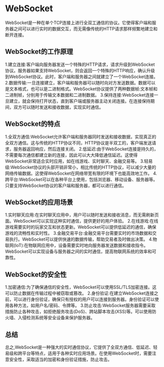 # WebSocket

WebSocket是一种在单个TCP连接上进行全双工通信的协议。它使得客户端和服务器之间可以进行实时的数据交互，而无需像传统的HTTP请求那样频繁地建立和断开连接。

## WebSocket的工作原理

1.建立连接:客户端向服务器发送一个特殊的HTTP请求，请求升级到WebSocket协议。服务器如果支持WebSocket，则会返回一个特殊的HTTP响应，确认升级到WebSocket协议。此时，客户端和服务器之间就建立了一个WebSocket连接。
2.数据传输:一旦连接建立，客户端和服务器可以随时向对方发送数据。数据可以是文本格式，也可以是二进制格式。WebSocket协议提供了两种数据帧:文本帧和二进制帧，分别用于传输文本数据和二进制数据。
3.保持连接:WebSocket连接一旦建立，就会保持打开状态，直到客户端或服务器主动关闭连接。在连接保持期间，双方可以随时发送和接收数据，实现实时通信。

## WebSocket的特点

1.全双方通信:WebSocket允许客户端和服务器同时发送和接收数据，实现真正的全双方通信。这与传统的HTTP协议不同，HTTP协议是半双工的，客户端发送请求，服务器返回响应，然后连接关闭。
2.低延迟:由于WebSocket连接是持久的，不需要每次通信都建立新的连接，因此可以大大降低通信延迟。这使得WebSocket非常适合实时应用，如在线游戏、实时聊天、金融交易等。
3.轻易级:WebSocket协议的头部开销非常小，相比传统的HTTP协议，可以减少大量的网络传输数据。这使得WebSocket在网络带宽有限的环境下也能高效地工作。
4.跨平台:WebSocket可以在各种平台上使用，包括浏览器、移动设备、服务器等。只要支持WebSocket协议的客户端和服务器，都可以进行通信。

## WebSocket的应用场景

1.实时聊天应用:在实时聊天应用中，用户可以随时发送和接收消息，而无需刷新页面。WebSocket可以实现这种实时通信，提供更好的用户体验。
2.在线游戏:在线游戏需要实时的玩家交互和状态更新。WebSocket可以提供低延迟的通信，确保游戏的流畅性和实时性。
3.金融交易平台:金融交易平台需要实时的市场数据和交易执行。WebSocket可以提供快速的数据传输，帮助交易者及时做出决策。
4.物联网(IoT):在物联网应用中，设备需要实时地向服务器发送数据和接收指令。WebSocket可以实现设备与服务器之间的实时通信，提高物联网系统的效率和可靠性。

## WebSocket的安全性

1.加密通信:为了确保通信的安全性，WebSocket可以使用SSL/TLS加密连接。这可以防止数据在传输过程中被窃取或篡改。
2.身份验证:在建立WebSocket连接之前，可以进行身份验证，确保只有授权的用户可以连接到服务器。身份验证可以使用各种方法，如用户名/密码、令牌等。
3.防止攻击:WebSocket服务器需要采取措施防止各种攻击，如拒绝服务攻击(DoS)、跨站脚本攻击(XSS)等。可以使用防火墙、入侵检测系统等安全设备来保护服务器。

## 总结

总之,WebSocket是一种强大的实时通信协议，它提供了全双方通信、低延迟、轻易级和跨平台等特点，适用于各种实时应用场景。在使用WebSocket时，需要注意安全性，采取适当的加密和身份验证措施，防止攻击。
